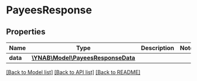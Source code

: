 # PayeesResponse

## Properties
Name | Type | Description | Notes
------------ | ------------- | ------------- | -------------
**data** | [**\YNAB\Model\PayeesResponseData**](PayeesResponseData.md) |  | 

[[Back to Model list]](../../README.md#documentation-for-models) [[Back to API list]](../../README.md#documentation-for-api-endpoints) [[Back to README]](../../README.md)

